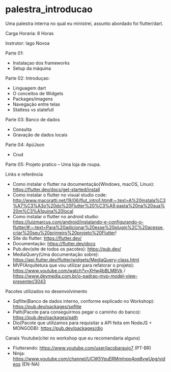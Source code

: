 # palestra_introducao

Uma palestra interna no qual eu ministrei, assunto abordado foi flutter/dart.

Carga Horaria: 8 Horas

Instrutor: Iago Novoa

Parte 01:
- Instalaçao dos frameworks
- Setup da máquina

Parte 02:
Introduçao:
- Linguagem dart
- O conceitos de Widgets
- Packages/imagens
- Navegação entre telas
- Statless vs statefull

Parte 03:
Banco de dados
- Consulta
- Gravação de dados locais

Parte 04:
Api/Json
- Crud

Parte 05:
Projeto pratico – Uma loja de roupa.



Links e referência
- Como instalar o flutter na documentação(Windows, macOS, Linux): https://flutter.dev/docs/get-started/install
- Como instalar o flutter no visual studio code: http://www.macoratti.net/19/06/flut_intro1.htm#:~:text=A%20instala%C3%A7%C3%A3o%20do%20Flutter%20%C3%A9,pasta%20na%20sua%20m%C3%A1quina%20local
- Como instalar o flutter no android studio: https://luizmarcus.com/android/instalando-e-configurando-o-flutter/#:~:text=Para%20adicionar%20esse%20plugin%2C%20acesse,criar%20seu%20primeiro%20projeto%20Flutter! 
- Site do flutter: https://flutter.dev/
- Documentação: https://flutter.dev/docs
- Pub.dev(site de todos os pacotes): https://pub.dev/
- MediaQuery(Uma documentação sobre): https://api.flutter.dev/flutter/widgets/MediaQuery-class.html
- MVP(Arquitetura que vou utilizar para refatorar o projeto): https://www.youtube.com/watch?v=XHw4bBLM8Vk / https://www.devmedia.com.br/o-padrao-mvp-model-view-presenter/3043


Pacotes utilizados no desenvolvimento
- Sqflite(Banco de dados interno, conforme explicado no Workshop): https://pub.dev/packages/sqflite
- Path(Pacote para conseguirmos pegar o caminho do banco): https://pub.dev/packages/path
- Dio(Pacote que utilizamos para requisitar a API feita em NodeJS + MONGODB): https://pub.dev/packages/dio

Canais Youtube(citei no workshop que eu recomendaria alguns)
 - Flutterando: https://www.youtube.com/user/jacobaraujo7 (PT-BR)
 - Ninja: https://www.youtube.com/channel/UCW5YeuERMmlnqo4oq8vwUpg/videos (EN-NA)
 

